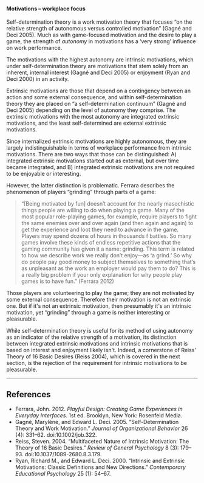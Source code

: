#### Motivations &ndash; workplace focus

Self-determination theory is a work motivation theory that focuses “on the relative strength of autonomous versus controlled motivation” (Gagné and Deci 2005). Much as with game-focused motivation and the desire to play a game, the strength of *autonomy* in motivations has a ‘very strong’ influence on work performance.

The motivations with the highest autonomy are intrinsic motivations, which under self-determination theory are motivations that stem solely from an inherent, internal interest (Gagné and Deci 2005) or enjoyment (Ryan and Deci 2000) in an activity.

Extrinsic motivations are those that depend on a contingency between an action and some external consequence, and within self-determination theory they are placed on “a self-determination continuum” (Gagné and Deci 2005) depending on the level of autonomy they comprise.  The extrinsic motivations with the most autonomy are integrated extrinsic motivations, and the least self-determined are external extrinsic motivations.

Since internalized extrinsic motivations are highly autonomous, they are largely indistinguishable in terms of workplace performance from intrinsic motivations.  There are two ways that those can be distinguished: A) integrated extrinsic motivations started out as external, but over time became integrated, and B) integrated extrinsic motivations are not required to be enjoyable or interesting.

However, the latter distinction is problematic.  Ferrara describes the phenomenon of players “grinding” through parts of a game: 

> “[Being motivated by fun] doesn’t account for the nearly masochistic things people
are willing to do when playing a game. Many of the most popular role-playing games, for example, require players to fight the same enemies over and over again (and then again and again) to get the experience and loot they need to advance in the game. Players may spend dozens of hours in thousands f battles. So many games involve these kinds of endless repetitive actions that the gaming community has given it a name: grinding. This term is related to how we describe work we really don’t enjoy&mdash;as ‘a grind.’ So why do people pay good money to subject themselves to something that’s as unpleasant as the work an employer would pay them to do? This is a really big problem if your only explanation for why people play games is to have fun.” (Ferrara 2012) 

Those players are volunteering to play the game; they are not motivated by some external consequence.  Therefore their motivation is not an extrinsic one.  But if it's not an extrinsic motivation, then presumably it's an intrinsic motivation, yet “grinding” through a game is neither interesting or pleasurable.

While self-determination theory is useful for its method of using autonomy as an indicator of the relative strength of a motivation, its distinction between integrated extrinsic motivations and intrinsic motivations that is based on interest and enjoyment likely isn't.  Indeed, a cornerstone of Reiss' Theory of 16 Basic Desires (Reiss 2004), which is covered in the next section, is the rejection of the requirement for intrinsic motivations to be pleasurable.


----

## References

* Ferrara, John. 2012. *Playful Design: Creating Game Experiences in Everyday Interfaces*. 1st ed. Brooklyn, New York: Rosenfeld Media.
* Gagné, Marylène, and Edward L. Deci. 2005. “Self-Determination Theory and Work Motivation.” *Journal of Organizational Behavior* 26 (4): 331–62. doi:10.1002/job.322.
* Reiss, Steven. 2004. “Multifaceted Nature of Intrinsic Motivation: The Theory of 16 Basic Desires.” *Review of General Psychology* 8 (3): 179–93. doi:10.1037/1089-2680.8.3.179.
* Ryan, Richard M., and Edward L. Deci. 2000. “Intrinsic and Extrinsic Motivations: Classic Definitions and New Directions.” *Contemporary Educational Psychology* 25 (1): 54–67.
